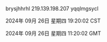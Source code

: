 brysjhhrhl 219.139.198.207 yqqlmgsycl

2024年 09月 26日 星期四 19:20:02 CST

2024年 09月 26日 星期四 11:20:02 GMT
